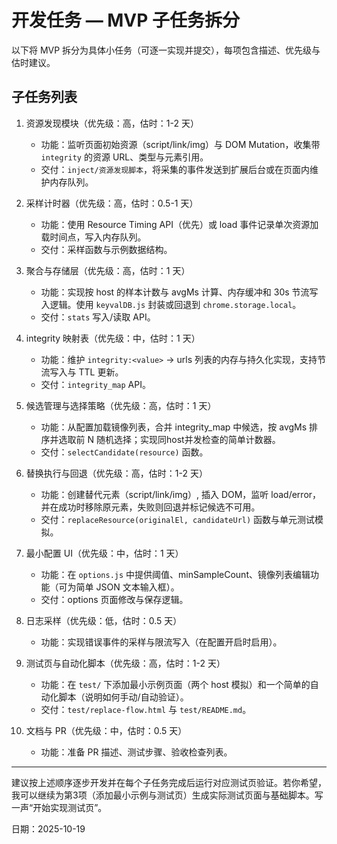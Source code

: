 # 开发任务 — MVP 子任务拆分

以下将 MVP 拆分为具体小任务（可逐一实现并提交），每项包含描述、优先级与估时建议。

## 子任务列表

1. 资源发现模块（优先级：高，估时：1-2 天）
   - 功能：监听页面初始资源（script/link/img）与 DOM Mutation，收集带 `integrity` 的资源 URL、类型与元素引用。
   - 交付：`inject/资源发现脚本`，将采集的事件发送到扩展后台或在页面内维护内存队列。

2. 采样计时器（优先级：高，估时：0.5-1 天）
   - 功能：使用 Resource Timing API（优先）或 load 事件记录单次资源加载时间点，写入内存队列。
   - 交付：采样函数与示例数据结构。

3. 聚合与存储层（优先级：高，估时：1 天）
   - 功能：实现按 host 的样本计数与 avgMs 计算、内存缓冲和 30s 节流写入逻辑。使用 `keyvalDB.js` 封装或回退到 `chrome.storage.local`。
   - 交付：`stats` 写入/读取 API。

4. integrity 映射表（优先级：中，估时：1 天）
   - 功能：维护 `integrity:<value>` -> urls 列表的内存与持久化实现，支持节流写入与 TTL 更新。
   - 交付：`integrity_map` API。

5. 候选管理与选择策略（优先级：高，估时：1 天）
   - 功能：从配置加载镜像列表，合并 integrity_map 中候选，按 avgMs 排序并选取前 N 随机选择；实现同host并发检查的简单计数器。
   - 交付：`selectCandidate(resource)` 函数。

6. 替换执行与回退（优先级：高，估时：1-2 天）
   - 功能：创建替代元素（script/link/img）, 插入 DOM，监听 load/error，并在成功时移除原元素，失败则回退并标记候选不可用。
   - 交付：`replaceResource(originalEl, candidateUrl)` 函数与单元测试模拟。

7. 最小配置 UI（优先级：中，估时：1 天）
   - 功能：在 `options.js` 中提供阈值、minSampleCount、镜像列表编辑功能（可为简单 JSON 文本输入框）。
   - 交付：options 页面修改与保存逻辑。

8. 日志采样（优先级：低，估时：0.5 天）
   - 功能：实现错误事件的采样与限流写入（在配置开启时启用）。

9. 测试页与自动化脚本（优先级：高，估时：1-2 天）
   - 功能：在 `test/` 下添加最小示例页面（两个 host 模拟）和一个简单的自动化脚本（说明如何手动/自动验证）。
   - 交付：`test/replace-flow.html` 与 `test/README.md`。

10. 文档与 PR（优先级：中，估时：0.5 天）
    - 功能：准备 PR 描述、测试步骤、验收检查列表。

---

建议按上述顺序逐步开发并在每个子任务完成后运行对应测试页验证。若你希望，我可以继续为第3项（添加最小示例与测试页）生成实际测试页面与基础脚本。写一声“开始实现测试页”。

日期：2025-10-19

